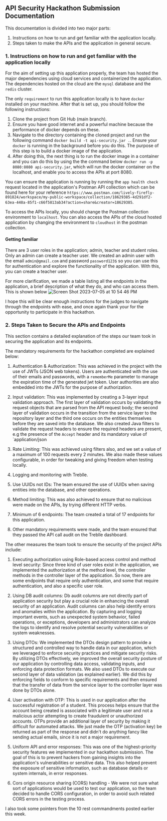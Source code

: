 ## API Security Hackathon Submission Documentation

This documentation is divided into two major parts:
1. Instructions on how to run and get familiar with the application locally.
2. Steps taken to make the APIs and the application in general secure.

### 1. Instructions on how to run and get familiar with the application locally

For the aim of setting up this application properly, the team has hosted the major dependencies
using cloud services and containerized the application. The dependencies hosted on the cloud are the `mysql`
database and the `redis` cluster.

The only `requirement` to run this application locally is to have `docker` installed on your machine.
After that is set up, you should follow the following instructions:

1. Clone the project from Git Hub (main branch).
2. Ensure you have good internet and a powerful machine because the performance of  docker depends on these.
3. Navigate to the directory containing the cloned project and run the following command 
`docker build -t api-security.jar .`. Ensure your `docker` is running in the background before you do this.
The purpose of this step is to build a docker image of the application.
4. After doing this, the next thing is to run the docker image in a container and you can do this by using the
the command below `docker run -p 8080:8080 api-security.jar`, which will run the docker container on the localhost, and
enable you to access the APIs at port 8080.

You can ensure the application is running by running the `app health check` request located in the application's Postman API collection
which can be found here for your reference `https://www.postman.com/lively-firefly-891824/workspace/my-public-workspace/collection/18629385-4d291df2-63ea-448a-85f1-c66f5813ab34?action=share&creator=18629385`.

To access the APIs locally, you should change the Postman collection environment to `localhost`. You can also access the APIs of the cloud
hosted application by changing the environment to `cloudhost` in the postman collection.

#### Getting familiar
There are 3 user roles in the application; admin, teacher and student roles. Only an admin can create a teacher user. 
We created an admin user with the email `admin@gmail.com` and password `password123$` so you can use this for authentication
and explore the functionality of the application. With this, you can create a teacher user.

For more clarification, we made a
table listing all the endpoints in the application, a brief description of what they do, and who can access them. This is shown below
![Screen Shot 2023-07-05 at 10 54 46 PM](https://github.com/Oluwatodimu/api-security-hackathon/assets/81085914/a85293a0-5670-4b8d-be94-f88c1979a8db)

I hope this will be clear enough instructions for the judges to navigate through the endpoints with ease, 
and once again thank your for the opportunity to participate in this hackathon.

### 2. Steps Taken to Secure the APIs and Endpoints

This section contains a detailed explanation of the steps our team took in
securing the application and its endpoints.

The mandatory requirements for the hackathon completed are explained below:
1. Authentication & Authorization: This was achieved in the project with the use of
JWTs (JSON web tokens). Users are authenticated with the use of their emails and passwords, with
a `rememberMe` parameter to manage the expiration time of the generated jwt token. User authorities
are also embedded into the JWTs for the purpose of authorization.


2. Input validation: This was implemented by creating a 3-layer input validation approach. The first layer
of validation occurs by validating the request objects that are parsed from the API request body;
the second layer of validation occurs in the transition from the service layer to the
repository layer and the third one occurs on the entities themselves before they are saved into the database.
We also created Java filters to validate the request headers to ensure the required headers
are present, e.g the presence of the `Accept` header and its mandatory value of `application/json


3. Rate Limiting: This was achieved using filters also, and we set a value of a maximum of 100 requests every 
2 minutes. We also made these values configurable, in order for tweaking and giving freedom when testing locally.


4. Logging and monitoring with Treblle.


5. Use UUIDs not IDs: The team ensured the use of UUIDs when saving entities into the database, and other operations.


6. Method limiting: This was also achieved to ensure that no malicious were made on the APIs, by trying 
different HTTP verbs.


7. Minimum of 6 endpoints: The team created a total of 17 endpoints for this application.


8. Other mandatory requirements were made, and the team ensured that they passed the API call
audit on the Treblle dashboard.

The other measures the team took to ensure the security of the project APIs include:
1. Executing authorization using Role-based access control and method level security: Since three kind of
user roles exist in the application, we implemented the authorization at the method level, the controller
methods in the controller layer of the application. So now, there are some endpoints that require only authentication,
and some that require authentication, and also a specific user role.


2. Using DB audit columns: Db audit columns are not directly part of application security but play a crucial role in 
enhancing the overall security of an application. Audit columns can also help identify errors and anomalies within the 
application. By capturing and logging important events, such as unexpected system behavior, failed operations, 
or exceptions, developers and administrators can analyze the logs to identify and resolve potential security 
vulnerabilities or system weaknesses.


3. Using DTOs: We implemented the DTOs design pattern to provide a structured and controlled way to handle data in our 
application, which we leveraged to enforce security practices and mitigate security risks. By utilizing DTOs 
effectively, we improved the overall security posture of our application by controlling data access, validating 
inputs, and enforcing data protection formats. We also used DTOs to execute our second layer of data validation
(as explained earlier). We did this by enforcing fields to conform to specific requirements and then ensured that
the transfer of data from the service layer to the controller layer was done by DTOs alone.


4. User activation with OTP: This is used in our application after the successful registration
of a student. This process helps ensure that the account being created is associated with a legitimate user and not a 
malicious actor attempting to create fraudulent or unauthorized accounts. OTPs provide an additional layer of security 
by making it difficult for automated attacks. We just made the OTP (activation key) be returned as part of the response
and didn't do anything fancy like sending actual emails, since it is not a major requirement.


5. Uniform API and error responses: This was one of the highest-priority security features
we implemented in our hackathon submission. The goal of this is to prevent hackers from 
gaining insights into the application's vulnerabilities or sensitive data. This also helped prevent the exposure of 
sensitive information, such as database details or system internals, in error responses.


6. Cors origin resource sharing (CORS) handling - We were not sure what sort of applications
would be used to test our application, so the team decided to handle CORS configuration, in order to avoid such
related CORS errors in the testing process.


I also took some pointers from the 10 rest commandments posted earlier this week.
